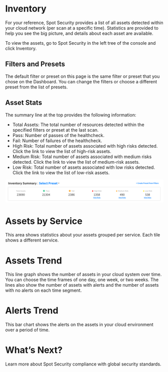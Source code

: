 # Inventory
For your reference, Spot Security provides a list of all assets detected within your cloud network (per scan at a specific time). Statistics are provided to help you see the big picture, and details about each asset are available.

To view the assets, go to Spot Security in the left tree of the console and click Inventory.

## Filters and Presets
The default filter or preset on this page is the same filter or preset that you chose on the Dashboard. You can change the filters or choose a different preset from the list of presets.

## Asset Stats
The summary line at the top provides the following information:
* Total Assets: The total number of resources detected within the specified filters or preset at the last scan.
* Pass: Number of passes of the healthcheck.
* Fail: Number of failures of the healthcheck.
* High Risk: Total number of assets associated with high risks detected. Click the link to view the list of high-risk assets.
* Medium Risk: Total number of assets associated with medium risks detected. Click the link to view the list of medium-risk assets.
* Low Risk: Total number of assets associated with low risks detected. Click the link to view the list of low-risk assets.

<img src="/spot-security/_media/inventory-a.png" />

# Assets by Service
This area shows statistics about your assets grouped per service. Each tile shows a different service.

# Assets Trend
This line graph shows the number of assets in your cloud system over time. You can choose the time frames of one day, one week, or two weeks. The lines also show the number of assets with alerts and the number of assets with no alerts on each time segment.

# Alerts Trend
This bar chart shows the alerts on the assets in your cloud environment over a period of time.

# What’s Next?
Learn more about Spot Security compliance with global security standards.
